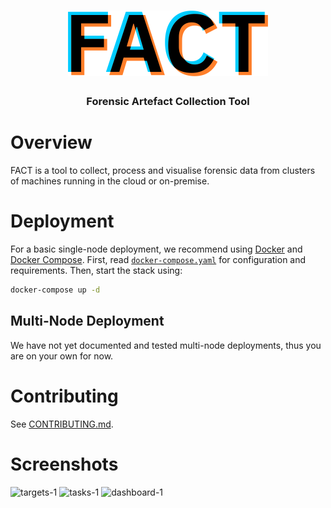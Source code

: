 <div align="center">
  <h1><img src="ui/public/logo.svg" alt="FACT" width="320" /></h1>
  <h3>Forensic Artefact Collection Tool</h3>
</div>

# Overview

FACT is a tool to collect, process and visualise forensic data from clusters of
machines running in the cloud or on-premise.

# Deployment

For a basic single-node deployment, we recommend using [Docker](https://docs.docker.com/get-docker/)
and [Docker Compose](https://docs.docker.com/compose/install/). First, read
[`docker-compose.yaml`](docker-compose.yaml) for configuration and requirements.
Then, start the stack using:

```sh
docker-compose up -d
```

## Multi-Node Deployment

We have not yet documented and tested multi-node deployments, thus you are on
your own for now.

# Contributing

See [CONTRIBUTING.md](CONTRIBUTING.md).

# Screenshots

![targets-1](https://user-images.githubusercontent.com/1705906/140052919-23f7e567-ab52-441e-982e-1a0ec819d17c.png)
![tasks-1](https://user-images.githubusercontent.com/1705906/140052963-f39cce21-5634-4235-afa2-193e1621ba50.png)
![dashboard-1](https://user-images.githubusercontent.com/1705906/140052998-09c39a3f-b690-4c62-a2ba-9734244ace63.png)

<!-- vim: set conceallevel=2 et ts=2 sw=2: -->
